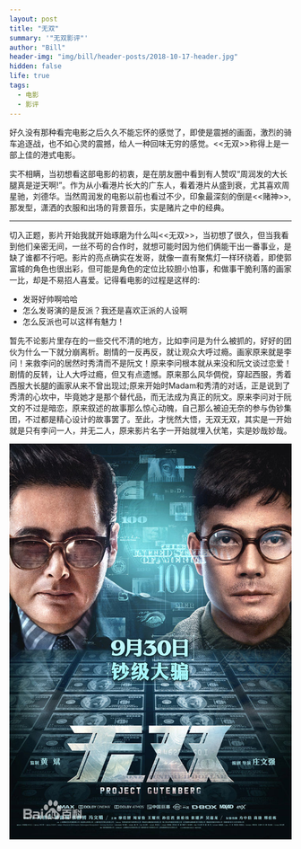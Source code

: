```yaml
---
layout: post
title: "无双"
summary: '"无双影评"'
author: "Bill"
header-img: "img/bill/header-posts/2018-10-17-header.jpg"
hidden: false
life: true
tags:
  - 电影
  - 影评
---
```


好久没有那种看完电影之后久久不能忘怀的感觉了，即使是震撼的画面，激烈的骑车追逐战，也不如心灵的震撼，给人一种回味无穷的感觉。<<无双>>称得上是一部上佳的港式电影。

实不相瞒，当初想看这部电影的初衷，是在朋友圈中看到有人赞叹“周润发的大长腿真是逆天啊!”。作为从小看港片长大的广东人，看着港片从盛到衰，尤其喜欢周星驰，刘德华。当然周润发的电影以前也看过不少，印象最深刻的倒是<<赌神>>,那发型，潇洒的衣服和出场的背景音乐，实是赌片之中的经典。

---

切入正题，影片开始我就开始琢磨为什么叫<<无双>>，当初想了很久，但当我看到他们亲密无间，一丝不苟的合作时，就想可能时因为他们俩能干出一番事业，是缺了谁都不行吧。影片的亮点确实在发哥，就像一直有聚焦灯一样环绕着，即使郭富城的角色也很出彩，但可能是角色的定位比较胆小怕事，和做事干脆利落的画家一比，却是不易招人喜爱。记得看电影的过程是这样的:

- 发哥好帅啊哈哈
- 怎么发哥演的是反派？我还是喜欢正派的人设啊
- 怎么反派也可以这样有魅力！

暂先不论影片里存在的一些交代不清的地方，比如李问是为什么被抓的，好好的团伙为什么一下就分崩离析。剧情的一反再反，就让观众大呼过瘾。画家原来就是李问！来救李问的居然时秀清而不是阮文！原来李问根本就从来没和阮文谈过恋爱！剧情的反转，让人大呼过瘾，但又有点遗憾。原来那么风华倜傥，穿起西服，秀着西服大长腿的画家从来不曾出现过;原来开始时Madam和秀清的对话，正是说到了秀清的心坎中，毕竟她才是那个替代品，而无法成为真正的阮文。原来李问对于阮文的不过是暗恋，原来叙述的故事那么惊心动魄，自己那么被迫无奈的参与伪钞集团，不过都是精心设计的故事罢了。至此，才恍然大悟，无双无双，其实是一开始就是只有李问一人，并无二人，原来影片名字一开始就埋入伏笔，实是妙哉妙哉。

![](/img/bill/in-posts/2018-10-17/1.jpg)
